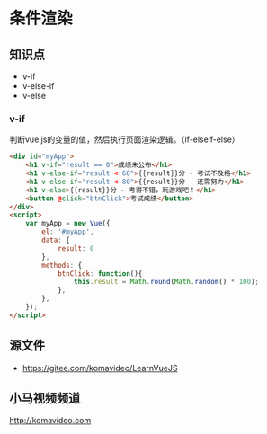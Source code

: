 条件渲染
========

## 知识点

* v-if
* v-else-if
* v-else

### v-if

判断vue.js的变量的值，然后执行页面渲染逻辑。（if-elseif-else）

~~~html
<div id="myApp">
    <h1 v-if="result == 0">成绩未公布</h1>
    <h1 v-else-if="result < 60">{{result}}分 - 考试不及格</h1>
    <h1 v-else-if="result < 80">{{result}}分 - 还需努力</h1>
    <h1 v-else>{{result}}分 - 考得不错，玩游戏吧！</h1>
    <button @click="btnClick">考试成绩</button>
</div>
<script>
    var myApp = new Vue({
        el: '#myApp', 
        data: {
            result: 0
        },
        methods: {
            btnClick: function(){
                this.result = Math.round(Math.random() * 100);
            },
        },
    });
</script>
~~~

## 源文件

* https://gitee.com/komavideo/LearnVueJS

## 小马视频频道

http://komavideo.com
